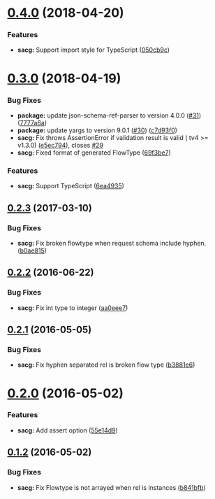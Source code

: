 <a name="0.4.0"></a>
# [0.4.0](https://github.com/moqada/simple-api-client-generator/compare/v0.3.0...v0.4.0) (2018-04-20)


### Features

* **sacg:** Support import style for TypeScript ([050cb9c](https://github.com/moqada/simple-api-client-generator/commit/050cb9c))



<a name="0.3.0"></a>
# [0.3.0](https://github.com/moqada/simple-api-client-generator/compare/v0.2.3...v0.3.0) (2018-04-19)


### Bug Fixes

* **package:** update json-schema-ref-parser to version 4.0.0 ([#31](https://github.com/moqada/simple-api-client-generator/issues/31)) ([7777a6a](https://github.com/moqada/simple-api-client-generator/commit/7777a6a))
* **package:** update yargs to version 9.0.1 ([#30](https://github.com/moqada/simple-api-client-generator/issues/30)) ([c7d93f0](https://github.com/moqada/simple-api-client-generator/commit/c7d93f0))
* **sacg:** Fix throws AssertionError if validation result is valid ( tv4 >= v1.3.0) ([e5ec794](https://github.com/moqada/simple-api-client-generator/commit/e5ec794)), closes [#29](https://github.com/moqada/simple-api-client-generator/issues/29)
* **sacg:** Fixed format of generated FlowType ([69f3be7](https://github.com/moqada/simple-api-client-generator/commit/69f3be7))


### Features

* **sacg:** Support TypeScript ([6ea4935](https://github.com/moqada/simple-api-client-generator/commit/6ea4935))



<a name="0.2.3"></a>
## [0.2.3](https://github.com/moqada/simple-api-client-generator/compare/v0.2.2...v0.2.3) (2017-03-10)


### Bug Fixes

* **sacg:** Fix broken flowtype when request schema include hyphen. ([b0ae815](https://github.com/moqada/simple-api-client-generator/commit/b0ae815))



<a name="0.2.2"></a>
## [0.2.2](https://github.com/moqada/simple-api-client-generator/compare/v0.2.1...v0.2.2) (2016-06-22)


### Bug Fixes

* **sacg:** Fix int type to integer ([aa0eee7](https://github.com/moqada/simple-api-client-generator/commit/aa0eee7))



<a name="0.2.1"></a>
## [0.2.1](https://github.com/moqada/simple-api-client-generator/compare/v0.2.0...v0.2.1) (2016-05-05)


### Bug Fixes

* **sacg:** Fix hyphen separated rel is broken flow type ([b3881e6](https://github.com/moqada/simple-api-client-generator/commit/b3881e6))



<a name="0.2.0"></a>
# [0.2.0](https://github.com/moqada/simple-api-client-generator/compare/v0.1.2...v0.2.0) (2016-05-02)


### Features

* **sacg:** Add assert option ([55e14d9](https://github.com/moqada/simple-api-client-generator/commit/55e14d9))



<a name="0.1.2"></a>
## [0.1.2](https://github.com/moqada/simple-api-client-generator/compare/v0.1.1...v0.1.2) (2016-05-02)


### Bug Fixes

* **sacg:** Fix Flowtype is not arrayed when rel is instances ([b841bfb](https://github.com/moqada/simple-api-client-generator/commit/b841bfb))



